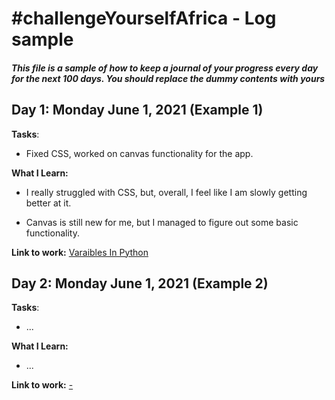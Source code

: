 # #challengeYourselfAfrica - Log sample

##### *This file is a sample of how to keep a journal of your progress every day for the next 100 days. You should replace the dummy contents with yours*


## Day 1: Monday June 1, 2021 (Example 1)

**Tasks**:
* Fixed CSS, worked on canvas functionality for the app.

**What I Learn:** 
* I really struggled with CSS, but, overall, I feel like I am slowly getting better at it. 

* Canvas is still new for me, but I managed to figure out some basic functionality.

**Link to work:** [Varaibles In Python](http://www.example.com)


## Day 2: Monday June 1, 2021 (Example 2)

**Tasks**:
* ...

**What I Learn:** 
* ...

**Link to work:** [-](http://www.example.com)
